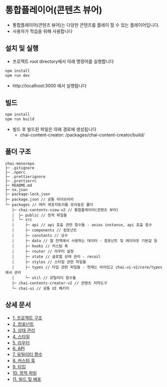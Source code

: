 # 통합플레이어(콘텐츠 뷰어)

- 통합플레이어(콘텐츠 뷰어)는 다양한 콘텐츠를 플레이 할 수 있는 플레이어입니다.
- 사용자가 학습을 위해 사용합니다

## 설치 및 실행

- 프로젝트 root directory에서 아래 명령어를 실행합니다

```bash
npm install
npm run dev
```

- http://localhost:3000 에서 실행됩니다

## 빌드

```bash
npm install
npm run build
```

- 빌드 후 빌드된 파일은 아래 경로에 생성됩니다
  - chai-content-creator: /packages/chai-content-creator/build/

## 폴더 구조

```
chai-monorepo
├─ .gitignore
├─ .npmrc
├─ .prettierignore
├─ .prettierrc
├─ README.md
├─ nx.json
├─ package-lock.json
├─ package.json // 공통 라이브러리
└─ packages // 여러 레포지토리를 모아놓은 폴더
   ├─ chai-contents-view-v2 // 통합플레이어(콘텐츠 뷰어)
   |  ├─ public // 정적 파일들
   |  └─ src
   |     ├─ api // api 호출 관련 함수들 - axios instance, api 호출 함수
   |     ├─ components // 컴포넌트
   |     ├─ constants // 상수
   |     ├─ data // 앱 전역에서 사용하는 데이터 - 컴포넌트 및 레이아웃 기본값 등
   |     ├─ hooks // 커스텀 훅
   |     ├─ router // 라우터 설정
   |     ├─ state // 글로벌 상태 관리 - recoil
   |     ├─ styles // 스타일 관련 파일들
   |     ├─ types // 타입 관련 파일들 - 현재는 비어있고 chai-ui-v2/core/types 에서 관리
   |     └─ util // 유틸리티 함수들
   ├─ chai-contents-creator-v2 // 콘텐츠 저작도구
   └─ chai-ui // 공통 UI 패키지

```

## 상세 문서

- [1. 프로젝트 구조](../../docs/view/01_project.md)
- [2. 컴포넌트](../../docs/view/02_컴포넌트.md)
- [3. 상태 관리](../../docs/view/03_상태관리.md)
- [4. 스타일](../../docs/view/04_스타일.md)
- [5. 라우터](../../docs/view/05_라우터.md)
- [6. API](../../docs/view/06_API.md)
- [7. 유틸리티 함수](../../docs/view/07_유틸함수.md)
- [8. 커스텀 훅](../../docs/view/08_커스텀훅.md)
- [9. 타입](../../docs/view/09_타입.md)
- [10. 정적 파일](../../docs/view/10_정적파일.md)
- [11. 빌드 및 배포](../../docs/view/12_빌드-및-배포.md)
